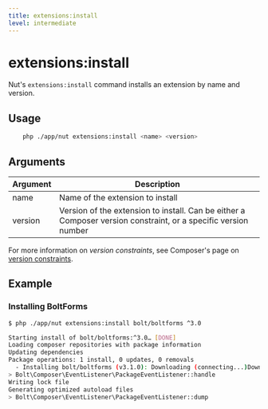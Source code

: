 ```yaml
---
title: extensions:install
level: intermediate
---
```

extensions:install
==================

Nut's `extensions:install` command installs an extension by name and version.

## Usage

```bash
    php ./app/nut extensions:install <name> <version>
```


## Arguments

| Argument | Description |
|----------|-------------|
| name     | Name of the extension to install
| version  | Version of the extension to install. Can be either a Composer version constraint, or a specific version number

For more information on _version constraints_, see Composer's page on
[version constraints][constraints].


## Example

### Installing BoltForms


```bash
$ php ./app/nut extensions:install bolt/boltforms ^3.0

Starting install of bolt/boltforms:^3.0… [DONE]
Loading composer repositories with package information
Updating dependencies
Package operations: 1 install, 0 updates, 0 removals
  - Installing bolt/boltforms (v3.1.0): Downloading (connecting...)Downloading (100%)
> Bolt\Composer\EventListener\PackageEventListener::handle
Writing lock file
Generating optimized autoload files
> Bolt\Composer\EventListener\PackageEventListener::dump

```

[constraints]: https://getcomposer.org/doc/articles/versions.md
